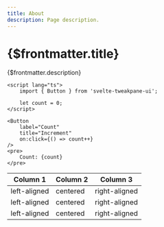 ```yaml
---
title: About
description: Page description.
---
```


# {$frontmatter.title}

{$frontmatter.description}

```tsx
<script lang="ts">
	import { Button } from 'svelte-tweakpane-ui';

	let count = 0;
</script>

<Button
	label="Count"
	title="Increment"
	on:click={() => count++}
/>
<pre>
	Count: {count}
</pre>
```

| Column 1     | Column 2 | Column 3      |
| ------------ | -------- | ------------- |
| left-aligned | centered | right-aligned |
| left-aligned | centered | right-aligned |
| left-aligned | centered | right-aligned |
